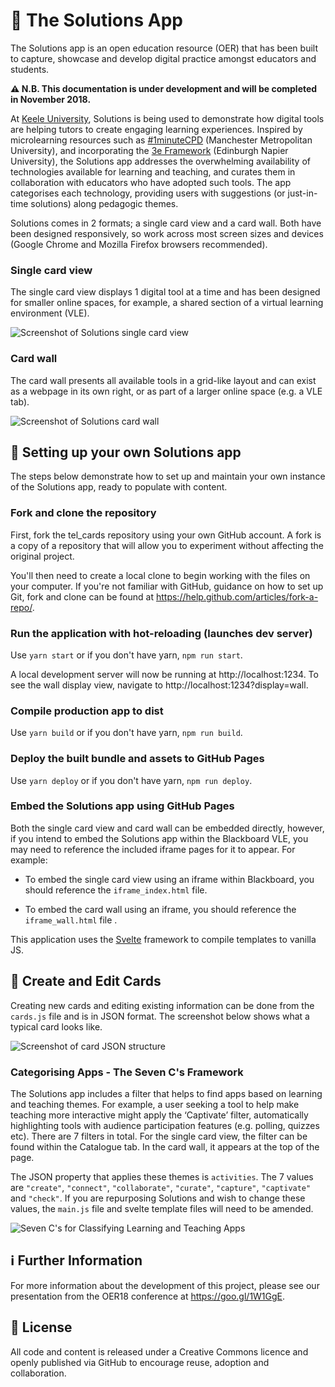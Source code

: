 # :iphone: The Solutions App

The Solutions app is an open education resource (OER) that has been built to capture, showcase and develop digital practice amongst educators and students.

**:warning: N.B. This documentation is under development and will be completed in November 2018.**

At [Keele University](https://www.keele.ac.uk), Solutions is being used to demonstrate how digital tools are helping tutors to create engaging learning experiences. Inspired by microlearning resources such as [#1minuteCPD](https://1minutecpd.wordpress.com/) (Manchester Metropolitan University), and incorporating the [3e Framework](https://staff.napier.ac.uk/services/vice-principal-academic/academic/TEL/TechBenchmark/Pages/Introduction.aspx) (Edinburgh Napier University), the Solutions app addresses the overwhelming availability of technologies available for learning and teaching, and curates them in collaboration with educators who have adopted such tools. The app categorises each technology, providing users with suggestions (or just-in-time solutions) along pedagogic themes. 

Solutions comes in 2 formats; a single card view and a card wall. Both have been designed responsively, so work across most screen sizes and devices (Google Chrome and Mozilla Firefox browsers recommended).  

### Single card view

The single card view displays 1 digital tool at a time and has been designed for smaller online spaces, for example, a shared section of a virtual learning environment (VLE).

![Screenshot of Solutions single card view](https://github.com/humsstel/tel_cards/blob/master/screenshots/solutions_card_view.png)

### Card wall

The card wall presents all available tools in a grid-like layout and can exist as a webpage in its own right, or as part of a larger online space (e.g. a VLE tab).  

![Screenshot of Solutions card wall](https://github.com/humsstel/tel_cards/blob/master/screenshots/solutions_app_wall.jpg)

## :wrench: Setting up your own Solutions app

The steps below demonstrate how to set up and maintain your own instance of the Solutions app, ready to populate with content.

### Fork and clone the repository

First, fork the tel_cards repository using your own GitHub account. A fork is a copy of a repository that will allow you to experiment without affecting the original project. 

You'll then need to create a local clone to begin working with the files on your computer. If you're not familiar with GitHub, guidance on how to set up Git, fork and clone can be found at https://help.github.com/articles/fork-a-repo/.

### Run the application with hot-reloading (launches dev server)
Use `yarn start` or if you don't have yarn, `npm run start`.

A local development server will now be running at http://localhost:1234. To see the wall display view, navigate to http://localhost:1234?display=wall.

### Compile production app to dist
Use `yarn build` or if you don't have yarn, `npm run build`.

### Deploy the built bundle and assets to GitHub Pages
Use `yarn deploy` or if you don't have yarn, `npm run deploy`.

### Embed the Solutions app using GitHub Pages
Both the single card view and card wall can be embedded directly, however, if you intend to embed the Solutions app within the Blackboard VLE, you may need to reference the included iframe pages for it to appear. For example:

* To embed the single card view using an iframe within Blackboard, you should reference the `iframe_index.html` file.

* To embed the card wall using an iframe, you should reference the `iframe_wall.html` file .

This application uses the [Svelte](https://svelte.technology/) framework to compile templates to vanilla JS. 

## :pencil: Create and Edit Cards

Creating new cards and editing existing information can be done from the `cards.js` file and is in JSON format. The screenshot below shows what a typical card looks like. 

![Screenshot of card JSON structure](https://github.com/humsstel/tel_cards/blob/master/screenshots/card_json.png)

### Categorising Apps - The Seven C's Framework

The Solutions app includes a filter that helps to find apps based on learning and teaching themes. For example, a user seeking a tool to help make teaching more interactive might apply the ‘Captivate’ filter, automatically highlighting tools with audience participation features (e.g. polling, quizzes etc). There are 7 filters in total. For the single card view, the filter can be found within the Catalogue tab. In the card wall, it appears at the top of the page. 

The JSON property that applies these themes is `activities`. The 7 values are `"create"`, `"connect"`, `"collaborate"`, `"curate"`, `"capture"`, `"captivate"` and `"check"`. If you are repurposing Solutions and wish to change these values, the `main.js` file and svelte template files will need to be amended.

![Seven C's for Classifying Learning and Teaching Apps](https://github.com/humsstel/tel_cards/blob/master/screenshots/seven_c_framework.png)

## :information_source: Further Information

For more information about the development of this project, please see our presentation from the OER18 conference at https://goo.gl/1W1GgE. 

## :arrows_counterclockwise: License

All code and content is released under a Creative Commons licence and openly published via GitHub to encourage reuse, adoption and collaboration.
